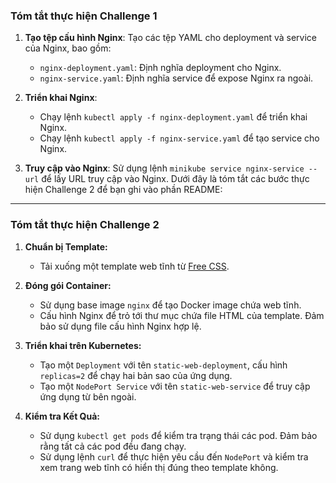 
### Tóm tắt thực hiện Challenge 1
1. **Tạo tệp cấu hình Nginx**: Tạo các tệp YAML cho deployment và service của Nginx, bao gồm:
   - `nginx-deployment.yaml`: Định nghĩa deployment cho Nginx.
   - `nginx-service.yaml`: Định nghĩa service để expose Nginx ra ngoài.

2. **Triển khai Nginx**:
   - Chạy lệnh `kubectl apply -f nginx-deployment.yaml` để triển khai Nginx.
   - Chạy lệnh `kubectl apply -f nginx-service.yaml` để tạo service cho Nginx.

3. **Truy cập vào Nginx**: Sử dụng lệnh `minikube service nginx-service --url` để lấy URL truy cập vào Nginx.
Dưới đây là tóm tắt các bước thực hiện Challenge 2 để bạn ghi vào phần README:

---

### Tóm tắt thực hiện Challenge 2

1. **Chuẩn bị Template:**
   - Tải xuống một template web tĩnh từ [Free CSS](https://www.free-css.com/free-css-templates).

2. **Đóng gói Container:**
   - Sử dụng base image `nginx` để tạo Docker image chứa web tĩnh.
   - Cấu hình Nginx để trỏ tới thư mục chứa file HTML của template. Đảm bảo sử dụng file cấu hình Nginx hợp lệ.

3. **Triển khai trên Kubernetes:**
   - Tạo một `Deployment` với tên `static-web-deployment`, cấu hình `replicas=2` để chạy hai bản sao của ứng dụng.
   - Tạo một `NodePort Service` với tên `static-web-service` để truy cập ứng dụng từ bên ngoài.

4. **Kiểm tra Kết Quả:**
   - Sử dụng `kubectl get pods` để kiểm tra trạng thái các pod. Đảm bảo rằng tất cả các pod đều đang chạy.
   - Sử dụng lệnh `curl` để thực hiện yêu cầu đến `NodePort` và kiểm tra xem trang web tĩnh có hiển thị đúng theo template không.
